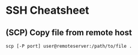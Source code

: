 # SSH Cheatsheet

## (SCP) Copy file from remote host 
```
scp [-P port] user@remoteserver:/path/to/file .
```

